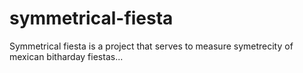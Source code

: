 # symmetrical-fiesta
Symmetrical fiesta is a project that serves to measure symetrecity of mexican bitharday fiestas...
